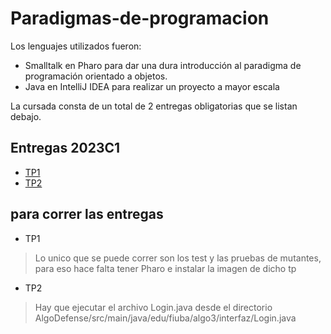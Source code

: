 # Paradigmas-de-programacion

Los lenguajes utilizados fueron:
- Smalltalk en Pharo para dar una dura introducción al paradigma de programación orientado a objetos.
- Java en IntelliJ IDEA para realizar un proyecto a mayor escala

La cursada consta de un total de 2 entregas obligatorias que se listan debajo.

## Entregas 2023C1
- [TP1](https://github.com/Igris-1/Paradigmas-de-programacion/tree/main/TP1)
- [TP2](https://github.com/Igris-1/Paradigmas-de-programacion/tree/main/TP2)

## para correr las entregas
- TP1
> Lo unico que se puede correr son los test y las pruebas de mutantes, para eso hace falta
tener Pharo e instalar la imagen de dicho tp

- TP2
> Hay que ejecutar el archivo Login.java
desde el directorio AlgoDefense/src/main/java/edu/fiuba/algo3/interfaz/Login.java
